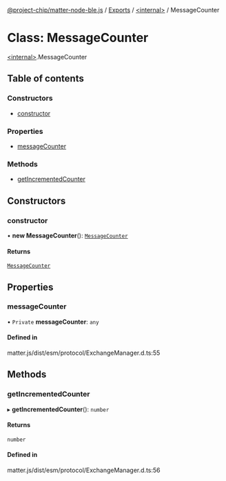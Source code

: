 [@project-chip/matter-node-ble.js](../README.md) / [Exports](../modules.md) / [\<internal\>](../modules/internal_.md) / MessageCounter

# Class: MessageCounter

[\<internal\>](../modules/internal_.md).MessageCounter

## Table of contents

### Constructors

- [constructor](internal_.MessageCounter.md#constructor)

### Properties

- [messageCounter](internal_.MessageCounter.md#messagecounter)

### Methods

- [getIncrementedCounter](internal_.MessageCounter.md#getincrementedcounter)

## Constructors

### constructor

• **new MessageCounter**(): [`MessageCounter`](internal_.MessageCounter.md)

#### Returns

[`MessageCounter`](internal_.MessageCounter.md)

## Properties

### messageCounter

• `Private` **messageCounter**: `any`

#### Defined in

matter.js/dist/esm/protocol/ExchangeManager.d.ts:55

## Methods

### getIncrementedCounter

▸ **getIncrementedCounter**(): `number`

#### Returns

`number`

#### Defined in

matter.js/dist/esm/protocol/ExchangeManager.d.ts:56
